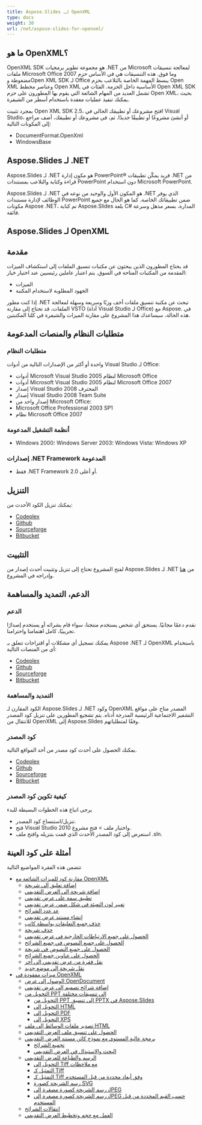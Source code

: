 ```yaml
---
title: Aspose.Slides لـ OpenXML
type: docs
weight: 30
url: /net/aspose-slides-for-openxml/
---
```


## **ما هو OpenXML؟**
OpenXML SDK هو مجموعة تطوير برمجيات .NET من Microsoft لمعالجة تنسيقات ملفات Microsoft Office 2007 وما فوق. هذه التنسيقات هي في الأساس حزم مضغوطة وOpen XML SDK لـ Office يبسط المهمة الخاصة بالتلاعب بحزم Open XML وعناصر مخطط Open XML الأساسية داخل الحزمة. الفئات في Open XML SDK تشمل العديد من المهام الشائعة التي يقوم بها المطورون على حزم Open XML، بحيث يمكنك تنفيذ عمليات معقدة باستخدام أسطر من الشيفرة.

بمجرد تثبيت Open XML SDK 2.5، افتح مشروعك أو تطبيقك الحالي في Visual Studio، أو أنشئ مشروعًا أو تطبيقًا جديدًا. ثم، في مشروعك أو تطبيقك، أضف مراجع إلى المكونات التالية:

- DocumentFormat.OpenXml
- WindowsBase
## **Aspose.Slides لـ .NET**
Aspose.Slides لـ .NET هو مكون إدارة PowerPoint® فريد يمكّن تطبيقات .NET من قراءة وكتابة والتلاعب بمستندات PowerPoint دون استخدام Microsoft PowerPoint.

Aspose.Slides لـ .NET هو المكون الأول والوحيد من نوعه في .NET الذي يوفر الوظائف لإدارة مستندات PowerPoint ضمن تطبيقاتك الخاصة. كما هو الحال مع جميع مكونات Aspose .NET، تم كتابة Aspose.Slides بلغة C# المدارة، بسعر مذهل وسرعة فائقة.
## **Aspose.Slides لـ OpenXML**
## **مقدمة**
قد يحتاج المطورون الذين يبحثون عن مكتبات تنسيق الملفات إلى استكشاف الميزات المقدمة من المكتبات المتاحة في السوق. يتم اعتبار عاملين رئيسيين عند اختيار خيار:

- الميزات
- الجهود المطلوبة لاستخدام المكتبة

إذا كنت مطور .NET تبحث عن مكتبة تنسيق ملفات أخف وزنًا وسريعة وسهلة لمعالجة الملفات، قد تحتاج إلى مقارنة VSTO (أداة Visual Studio لـ Office) مع Aspose. في هذه الحالة، سيساعدك هذا المشروع على مقارنة الميزات والشيفرة في كلتا المكتبتين.
## **متطلبات النظام والمنصات المدعومة**
### **متطلبات النظام**
واحدة أو أكثر من الإصدارات التالية من أدوات Visual Studio لـ Office:

- أدوات Microsoft Visual Studio 2005 لنظام Microsoft Office
- أدوات Microsoft Visual Studio 2005 لنظام Microsoft Office 2007
- إصدار Visual Studio 2008 المحترف
- إصدار Visual Studio 2008 Team Suite
- إصدار واحد من Microsoft Office:
- Microsoft Office Professional 2003 SP1
- نظام Microsoft Office 2007
### **أنظمة التشغيل المدعومة**
- Windows 2000؛ Windows Server 2003؛ Windows Vista؛ Windows XP
### **إصدارات .NET Framework المدعومة**
- فقط .NET Framework 2.0 أو أعلى.
## **التنزيل**
يمكنك تنزيل الكود الأحدث من:

- [Codeplex](http://goo.gl/x6gdD4)
- [Github](http://goo.gl/sZsbbu)
- [Sourceforge](http://goo.gl/AWc3J3)
- [Bitbucket](http://goo.gl/8B9p3b)
## **التثبيت**
لفتح المشروع تحتاج إلى تنزيل وتثبيت أحدث إصدار من Aspose.Slides لـ .NET من [هنا](http://www.aspose.com/.net/powerpoint-component.aspx) وإدراجه في المشروع.
## **الدعم، التمديد والمساهمة**
### **الدعم**
نقدم دعمًا مجانيًا. يستحق أي شخص يستخدم منتجنا، سواء قام بشرائه أو يستخدم إصدارًا تجريبيًا، كامل اهتمامنا واحترامنا.

يمكنك تسجيل أي مشكلات أو اقتراحات تتعلق بـ Aspose .NET لـ OpenXML باستخدام أي من المنصات التالية:

- [Codeplex](http://goo.gl/LD4ZPz)
- [Github](http://goo.gl/UHkCJe)
- [Sourceforge](http://goo.gl/f8zdLU)
- [Bitbucket](http://goo.gl/1Eo1DQ)
### **التمديد والمساهمة**
الكود المقارن لـ Aspose.Slides لـ .NET وكود OpenXML المصدر متاح على مواقع التشفير الاجتماعية الرئيسية المدرجة أدناه. يتم تشجيع المطورين على تنزيل كود المصدر للانتقال من OpenXML إلى Aspose.Slides وفقًا لمتطلباتهم.
### **كود المصدر**
يمكنك الحصول على أحدث كود مصدر من أحد المواقع التالية.

- [Codeplex](https://goo.gl/SB7Hjv)
- [Github](https://goo.gl/gN0nf2)
- [Sourceforge](https://goo.gl/noku6v)
- [Bitbucket](https://goo.gl/T83r2D)
### **كيفية تكوين كود المصدر**
يرجى اتباع هذه الخطوات البسيطة للبدء

- تنزيل/استنساخ كود المصدر.
- فتح Visual Studio 2010 واختيار ملف > فتح مشروع.
- استعرض إلى كود المصدر الأحدث الذي قمت بتنزيله وافتح ملف .sln.
## **أمثلة على كود العينة**
تتضمن هذه الفقرة المواضيع التالية

- [مقارنة كود للميزات الشائعة مع OpenXML](/slides/net/code-comparison-for-common-features-with-openxml/)
  - [إضافة تعليق إلى شريحة](/slides/net/add-a-comment-to-a-slide/)
  - [إضافة شريحة إلى العرض التقديمي](/slides/net/adding-slide-to-presentation/)
  - [تطبيق سمة على عرض تقديمي](/slides/net/apply-a-theme-to-a-presentation/)
  - [تغيير لون التعبئة في شكل ضمن عرض تقديمي](/slides/net/change-the-fill-color-of-a-shape-in-a-presentation/)
  - [عد عدد الشرائح](/slides/net/count-the-number-of-slides/)
  - [إنشاء مستند عرض تقديمي](/slides/net/create-a-presentation-document/)
  - [حذف جميع التعليقات بواسطة كاتب](/slides/net/delete-all-the-comments-by-an-author/)
  - [حذف شريحة](/slides/net/delete-a-slide/)
  - [الحصول على جميع الارتباطات الخارجية في عرض تقديمي](/slides/net/get-all-the-external-hyperlinks-in-a-presentation/)
  - [الحصول على جميع النصوص في جميع الشرائح](/slides/net/get-all-the-text-in-all-the-slides/)
  - [الحصول على جميع النصوص في شريحة](/slides/net/get-all-the-text-in-a-slide/)
  - [الحصول على عناوين جميع الشرائح](/slides/net/get-the-titles-of-all-the-slides/)
  - [نقل فقرة من عرض تقديمي إلى آخر](/slides/net/move-a-paragraph-from-one-presentation-to-another/)
  - [نقل شريحة إلى موضع جديد](/slides/net/move-a-slide-to-a-new-position/)
- [ميزات مفقودة في OpenXML](/slides/net/missing-features-in-openxml/)
  - [الوصول إلى عرض OpenDocument](/slides/net/access-opendocument-presentation/)
  - [إضافة شرائح تصميم إلى عرض تقديمي](/slides/net/add-layout-slides-to-presentation/)
  - [التحويل من PPT إلى تنسيقات مختلفة](/slides/net/conversion-from-ppt-to-different-formats/)
    - [التحويل من PPT إلى تنسيق PPTX في Aspose.Slides](/slides/net/conversion-from-ppt-to-pptx-format-in-aspose-slides/)
    - [التحويل إلى HTML](/slides/net/conversion-to/)
    - [التحويل إلى PDF](/slides/net/conversion-to-pdf/)
    - [التحويل إلى XPS](/slides/net/conversion-to-xps/)
  - [تصدير ملفات الوسائط إلى ملف HTML](/slides/net/export-media-files-to-file/)
  - [الحصول على تنسيق ملف العرض التقديمي](/slides/net/get-the-file-format-of-presentation/)
  - [برمجة عالية المستوى مع نموذج كائن مستند العرض التقديمي](/slides/net/high-level-programming-with-presentation-document-object-model/)
    - [تجميع الشرائح](/slides/net/assemble-slides/)
    - [البحث والاستبدال في العرض التقديمي](/slides/net/find-and-replace-in-presentation/)
  - [الرسم والطباعة للعرض التقديمي](/slides/net/rendering-and-printing-of-presentation/)
    - [التحويل إلى Tiff مع ملاحظات](/slides/net/conversion-to-tiff-with-notes/)
    - [التمثيل كـ Tiff](/slides/net/rendered-as-tiff/)
    - [التمثيل كـ Tiff وفق أبعاد محددة من قبل المستخدم](/slides/net/rendered-as-tiff-by-user-defined-dimension/)
    - [رسم الشريحة كصورة SVG](/slides/net/render-slide-as-svg-image/)
    - [رسم الشريحة كصورة مصغرة إلى JPEG](/slides/net/render-slide-as-thumbnail-to-jpeg/)
    - [رسم الشريحة كصورة مصغرة إلى JPEG حسب القيم المحددة من قبل المستخدم](/slides/net/render-slide-as-thumbnail-to-jpeg-by-user-defined-values/)
  - [انتقالات الشرائح](/slides/net/slide-transitions/)
  - [العمل مع حجم وتخطيط العرض التقديمي](/slides/net/working-with-size-and-layout-of-presentation/)